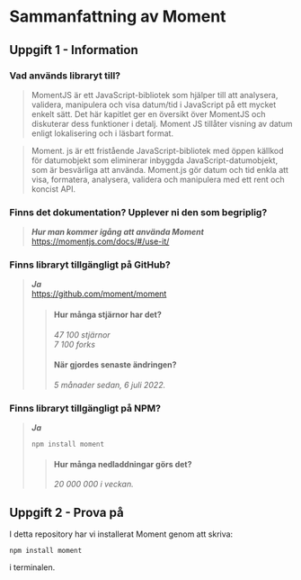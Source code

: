 # Sammanfattning av Moment
 
## **Uppgift 1 - Information**

### **Vad används libraryt till?**
>MomentJS är ett JavaScript-bibliotek som hjälper till att analysera, validera, manipulera och visa datum/tid i JavaScript på ett mycket enkelt sätt. Det här kapitlet ger en översikt över MomentJS och diskuterar dess funktioner i detalj. Moment JS tillåter visning av datum enligt lokalisering och i läsbart format.

>Moment. js är ett fristående JavaScript-bibliotek med öppen källkod för datumobjekt som eliminerar inbyggda JavaScript-datumobjekt, som är besvärliga att använda. Moment.js gör datum och tid enkla att visa, formatera, analysera, validera och manipulera med ett rent och koncist API.


### **Finns det dokumentation? Upplever ni den som begriplig?**
>***Hur man kommer igång att använda Moment***
https://momentjs.com/docs/#/use-it/


### **Finns libraryt tillgängligt på GitHub?**
>***Ja*** \
>https://github.com/moment/moment 
>>#### **Hur många stjärnor har det?**
>>*47 100 stjärnor* \
>>*7 100 forks*
>>#### **När gjordes senaste ändringen?** 
>>*5 månader sedan, 6 juli 2022.*

### **Finns libraryt tillgängligt på NPM?**
>***Ja***
>```
>npm install moment
>```
>>#### **Hur många nedladdningar görs det?** 
>>*20 000 000 i veckan.*

## **Uppgift 2 - Prova på**
I detta repository har vi installerat Moment genom att skriva:
```
npm install moment
```
i terminalen.

